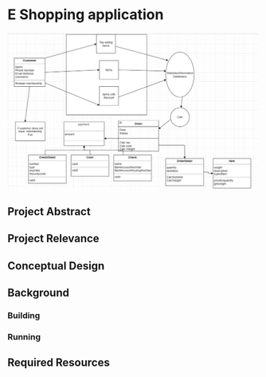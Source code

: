 
# E Shopping application
![Use Case Image](MarioLibohova_Eshopping.png)

## Project Abstract
## Project Relevance
## Conceptual Design
## Background

### Building

### Running

## Required Resources
